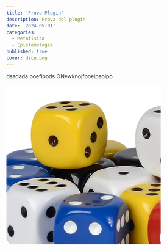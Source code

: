 ```yaml
---
title: 'Prova Plugin'
description: Prova del plugin
date: '2024-05-01'
categories:
  - Metafisica
  - Epistemologia
published: true
cover: dice.png
---
```


dsadada poefipods ONewknojfpoeipaoipo

![Immagine che contiene dadi, Gioco di dadi Descrizione generata automaticamente](./dice.png)
